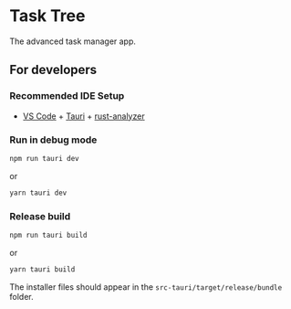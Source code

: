 # Task Tree

The advanced task manager app.

## For developers

### Recommended IDE Setup

- [VS Code](https://code.visualstudio.com/) + [Tauri](https://marketplace.visualstudio.com/items?itemName=tauri-apps.tauri-vscode) + [rust-analyzer](https://marketplace.visualstudio.com/items?itemName=rust-lang.rust-analyzer)

### Run in debug mode

```bash
npm run tauri dev
```

or

```bash
yarn tauri dev
```

### Release build

```bash
npm run tauri build
```

or

```bash
yarn tauri build
```

The installer files should appear in the `src-tauri/target/release/bundle` folder.
